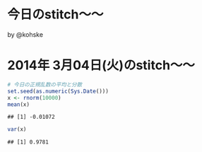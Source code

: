 #  今日のstitch〜〜
by  @kohske

# 2014年 3月04日(火)のstitch〜〜

<!-- このコードチャンクがRスクリプトのコードで置き換えられます。 -->

```r
# 今日の正規乱数の平均と分散
set.seed(as.numeric(Sys.Date()))
x <- rnorm(10000)
mean(x)
```

```
## [1] -0.01072
```

```r
var(x)
```

```
## [1] 0.9781
```

